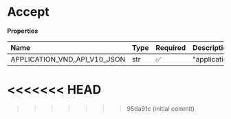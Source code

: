 # Accept

**Properties**

| Name                         | Type | Required | Description                    |
| :--------------------------- | :--- | :------- | :----------------------------- |
| APPLICATION_VND_API_V10_JSON | str  | ✅       | "application/vnd.api.v10+json" |
<<<<<<< HEAD
=======

<!-- This file was generated by liblab | https://liblab.com/ -->
>>>>>>> 95da91c (initial commit)
